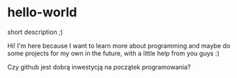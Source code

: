 # hello-world
short description ;)

Hi! I'm here because I want to learn more about programming and maybe do some projects for my own in the future, 
with a little help from you guys :)

Czy github jest dobrą inwestycją na początek programowania?
